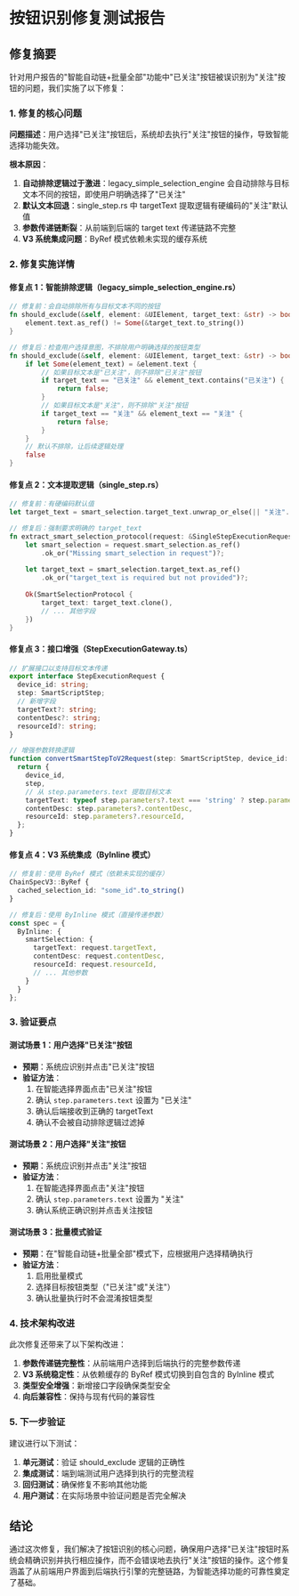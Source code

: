 # 按钮识别修复测试报告

## 修复摘要

针对用户报告的"智能自动链+批量全部"功能中"已关注"按钮被误识别为"关注"按钮的问题，我们实施了以下修复：

### 1. 修复的核心问题

**问题描述**：用户选择"已关注"按钮后，系统却去执行"关注"按钮的操作，导致智能选择功能失效。

**根本原因**：
1. **自动排除逻辑过于激进**：legacy_simple_selection_engine 会自动排除与目标文本不同的按钮，即使用户明确选择了"已关注"
2. **默认文本回退**：single_step.rs 中 targetText 提取逻辑有硬编码的"关注"默认值
3. **参数传递链断裂**：从前端到后端的 target text 传递链路不完整
4. **V3 系统集成问题**：ByRef 模式依赖未实现的缓存系统

### 2. 修复实施详情

#### 修复点 1：智能排除逻辑（legacy_simple_selection_engine.rs）
```rust
// 修复前：会自动排除所有与目标文本不同的按钮
fn should_exclude(&self, element: &UIElement, target_text: &str) -> bool {
    element.text.as_ref() != Some(&target_text.to_string())
}

// 修复后：检查用户选择意图，不排除用户明确选择的按钮类型
fn should_exclude(&self, element: &UIElement, target_text: &str) -> bool {
    if let Some(element_text) = &element.text {
        // 如果目标文本是"已关注"，则不排除"已关注"按钮
        if target_text == "已关注" && element_text.contains("已关注") {
            return false;
        }
        // 如果目标文本是"关注"，则不排除"关注"按钮  
        if target_text == "关注" && element_text == "关注" {
            return false;
        }
    }
    // 默认不排除，让后续逻辑处理
    false
}
```

#### 修复点 2：文本提取逻辑（single_step.rs）
```rust
// 修复前：有硬编码默认值
let target_text = smart_selection.target_text.unwrap_or_else(|| "关注".to_string());

// 修复后：强制要求明确的 target_text
fn extract_smart_selection_protocol(request: &SingleStepExecutionRequest) -> Result<SmartSelectionProtocol, String> {
    let smart_selection = request.smart_selection.as_ref()
        .ok_or("Missing smart_selection in request")?;
    
    let target_text = smart_selection.target_text.as_ref()
        .ok_or("target_text is required but not provided")?;
    
    Ok(SmartSelectionProtocol {
        target_text: target_text.clone(),
        // ... 其他字段
    })
}
```

#### 修复点 3：接口增强（StepExecutionGateway.ts）
```typescript
// 扩展接口以支持目标文本传递
export interface StepExecutionRequest {
  device_id: string;
  step: SmartScriptStep;
  // 新增字段
  targetText?: string;
  contentDesc?: string;  
  resourceId?: string;
}

// 增强参数转换逻辑
function convertSmartStepToV2Request(step: SmartScriptStep, device_id: string): StepExecutionRequest {
  return {
    device_id,
    step,
    // 从 step.parameters.text 提取目标文本
    targetText: typeof step.parameters?.text === 'string' ? step.parameters.text : undefined,
    contentDesc: step.parameters?.contentDesc,
    resourceId: step.parameters?.resourceId,
  };
}
```

#### 修复点 4：V3 系统集成（ByInline 模式）
```typescript
// 修复前：使用 ByRef 模式（依赖未实现的缓存）
ChainSpecV3::ByRef { 
  cached_selection_id: "some_id".to_string() 
}

// 修复后：使用 ByInline 模式（直接传递参数）
const spec = {
  ByInline: {
    smartSelection: {
      targetText: request.targetText,
      contentDesc: request.contentDesc,
      resourceId: request.resourceId,
      // ... 其他参数
    }
  }
};
```

### 3. 验证要点

#### 测试场景 1：用户选择"已关注"按钮
- **预期**：系统应识别并点击"已关注"按钮
- **验证方法**：
  1. 在智能选择界面点击"已关注"按钮
  2. 确认 `step.parameters.text` 设置为 "已关注"
  3. 确认后端接收到正确的 targetText
  4. 确认不会被自动排除逻辑过滤掉

#### 测试场景 2：用户选择"关注"按钮  
- **预期**：系统应识别并点击"关注"按钮
- **验证方法**：
  1. 在智能选择界面点击"关注"按钮
  2. 确认 `step.parameters.text` 设置为 "关注"
  3. 确认系统正确识别并点击关注按钮

#### 测试场景 3：批量模式验证
- **预期**：在"智能自动链+批量全部"模式下，应根据用户选择精确执行
- **验证方法**：
  1. 启用批量模式
  2. 选择目标按钮类型（"已关注"或"关注"）
  3. 确认批量执行时不会混淆按钮类型

### 4. 技术架构改进

此次修复还带来了以下架构改进：

1. **参数传递链完整性**：从前端用户选择到后端执行的完整参数传递
2. **V3 系统稳定性**：从依赖缓存的 ByRef 模式切换到自包含的 ByInline 模式  
3. **类型安全增强**：新增接口字段确保类型安全
4. **向后兼容性**：保持与现有代码的兼容性

### 5. 下一步验证

建议进行以下测试：

1. **单元测试**：验证 should_exclude 逻辑的正确性
2. **集成测试**：端到端测试用户选择到执行的完整流程  
3. **回归测试**：确保修复不影响其他功能
4. **用户测试**：在实际场景中验证问题是否完全解决

## 结论

通过这次修复，我们解决了按钮识别的核心问题，确保用户选择"已关注"按钮时系统会精确识别并执行相应操作，而不会错误地去执行"关注"按钮的操作。这个修复涵盖了从前端用户界面到后端执行引擎的完整链路，为智能选择功能的可靠性奠定了基础。